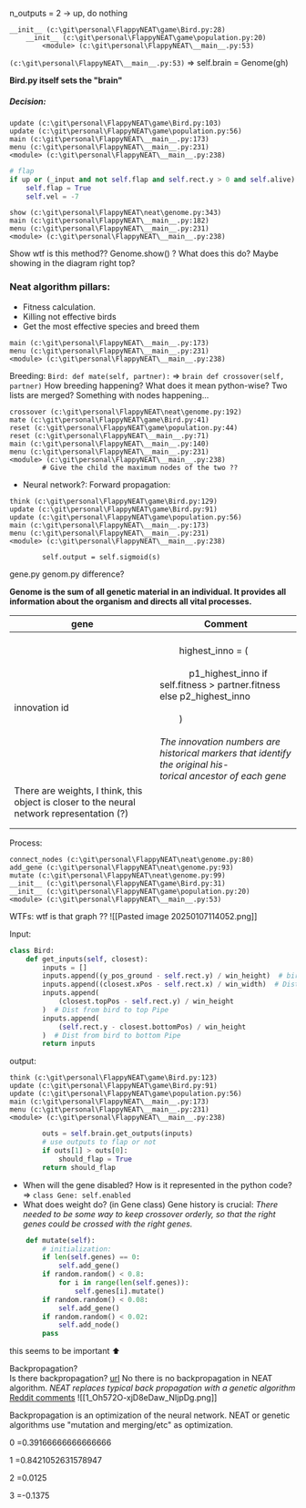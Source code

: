 n_outputs = 2  -> up, do nothing

```
__init__ (c:\git\personal\FlappyNEAT\game\Bird.py:28)
	__init__ (c:\git\personal\FlappyNEAT\game\population.py:20)
		<module> (c:\git\personal\FlappyNEAT\__main__.py:53)
```

`(c:\git\personal\FlappyNEAT\__main__.py:53)` => self.brain = Genome(gh)

**Bird.py itself sets the "brain"**

##### Decision:





```
update (c:\git\personal\FlappyNEAT\game\Bird.py:103)
update (c:\git\personal\FlappyNEAT\game\population.py:56)
main (c:\git\personal\FlappyNEAT\__main__.py:173)
menu (c:\git\personal\FlappyNEAT\__main__.py:231)
<module> (c:\git\personal\FlappyNEAT\__main__.py:238)
```

```python
# flap
if up or (_input and not self.flap and self.rect.y > 0 and self.alive):
	self.flap = True
	self.vel = -7
```




```
show (c:\git\personal\FlappyNEAT\neat\genome.py:343)
main (c:\git\personal\FlappyNEAT\__main__.py:182)
menu (c:\git\personal\FlappyNEAT\__main__.py:231)
<module> (c:\git\personal\FlappyNEAT\__main__.py:238)
```

Show wtf is this method??
Genome.show() ? What does this do? Maybe showing in the diagram right top?



### Neat algorithm pillars:

* Fitness calculation.
* Killing not effective birds
* Get the most effective species and breed them

```
main (c:\git\personal\FlappyNEAT\__main__.py:173)
menu (c:\git\personal\FlappyNEAT\__main__.py:231)
<module> (c:\git\personal\FlappyNEAT\__main__.py:238)
```

Breeding:
`Bird: def mate(self, partner):` => `brain def crossover(self, partner)`
How breeding happening? What does it mean python-wise? Two lists are merged? Something with nodes happening...
```
crossover (c:\git\personal\FlappyNEAT\neat\genome.py:192)
mate (c:\git\personal\FlappyNEAT\game\Bird.py:41)
reset (c:\git\personal\FlappyNEAT\game\population.py:44)
reset (c:\git\personal\FlappyNEAT\__main__.py:71)
main (c:\git\personal\FlappyNEAT\__main__.py:140)
menu (c:\git\personal\FlappyNEAT\__main__.py:231)
<module> (c:\git\personal\FlappyNEAT\__main__.py:238)
        # Give the child the maximum nodes of the two ??
```


* Neural network?: 
 Forward propagation:
```get_outputs (c:\git\personal\FlappyNEAT\neat\genome.py:157)
think (c:\git\personal\FlappyNEAT\game\Bird.py:129)
update (c:\git\personal\FlappyNEAT\game\Bird.py:91)
update (c:\git\personal\FlappyNEAT\game\population.py:56)
main (c:\git\personal\FlappyNEAT\__main__.py:173)
menu (c:\git\personal\FlappyNEAT\__main__.py:231)
<module> (c:\git\personal\FlappyNEAT\__main__.py:238) 

        self.output = self.sigmoid(s)
```
gene.py genom.py difference?

**Genome is the sum of all genetic material in an individual. It provides all information about the organism and directs all vital processes.**

| gene                                                                                       | Comment                                                                                                                                                                                                                                                         |
| ------------------------------------------------------------------------------------------ | --------------------------------------------------------------------------------------------------------------------------------------------------------------------------------------------------------------------------------------------------------------- |
| innovation id                                                                              | <br>        highest_inno = (<br><br>            p1_highest_inno if self.fitness > partner.fitness else p2_highest_inno<br><br>        )<br><br>*The innovation numbers are historical markers that identify the original his-<br>torical ancestor of each gene* |
| There are weights, I think, this object is closer to the neural network representation (?) |                                                                                                                                                                                                                                                                 |
|                                                                                            |                                                                                                                                                                                                                                                                 |
|                                                                                            |                                                                                                                                                                                                                                                                 |

Process:

```
connect_nodes (c:\git\personal\FlappyNEAT\neat\genome.py:80)
add_gene (c:\git\personal\FlappyNEAT\neat\genome.py:93)
mutate (c:\git\personal\FlappyNEAT\neat\genome.py:99)
__init__ (c:\git\personal\FlappyNEAT\game\Bird.py:31)
__init__ (c:\git\personal\FlappyNEAT\game\population.py:20)
<module> (c:\git\personal\FlappyNEAT\__main__.py:53)
```



WTFs:
wtf is that graph ??
![[Pasted image 20250107114052.png]]

Input:
```python
class Bird:
    def get_inputs(self, closest):
        inputs = []
        inputs.append((y_pos_ground - self.rect.y) / win_height)  # bird height
        inputs.append((closest.xPos - self.rect.x) / win_width)  # Dist from pipe
        inputs.append(
            (closest.topPos - self.rect.y) / win_height
        )  # Dist from bird to top Pipe
        inputs.append(
            (self.rect.y - closest.bottomPos) / win_height
        )  # Dist from bird to bottom Pipe
        return inputs
```

output:
```
think (c:\git\personal\FlappyNEAT\game\Bird.py:123)
update (c:\git\personal\FlappyNEAT\game\Bird.py:91)
update (c:\git\personal\FlappyNEAT\game\population.py:56)
main (c:\git\personal\FlappyNEAT\__main__.py:173)
menu (c:\git\personal\FlappyNEAT\__main__.py:231)
<module> (c:\git\personal\FlappyNEAT\__main__.py:238)
```

```python
        outs = self.brain.get_outputs(inputs)
        # use outputs to flap or not
        if outs[1] > outs[0]:
            should_flap = True
        return should_flap
```



* When will the gene disabled? How is it represented in the python code? => `class Gene: self.enabled`
* What does weight do? (in Gene class)
Gene history is crucial:
*There needed to be some way to keep crossover orderly, so that the right genes could*
*be crossed with the right genes.*


```python
    def mutate(self):
        # initialization:
        if len(self.genes) == 0:
            self.add_gene()
        if random.random() < 0.8:
            for i in range(len(self.genes)):
                self.genes[i].mutate()
        if random.random() < 0.08:
            self.add_gene()
        if random.random() < 0.02:
            self.add_node()
        pass
```
this seems to be important ⬆️

Backpropagation?  
Is there backpropagation? [url](https://ai.stackexchange.com/questions/5586/does-training-happen-during-neat)
No there is no backpropagation in NEAT algorithm. _NEAT replaces typical back propagation with a genetic algorithm_
[Reddit comments](https://www.reddit.com/r/learnprogramming/comments/11btct3/where_to_start_learning_the_neat_algorithm/)
![[1_Oh572O-xjD8eDaw_NIjpDg.png]]



Backpropagation is an optimization of the neural network.
NEAT or genetic algorithms use "mutation and merging/etc" as optimization.










  
0 =0.39166666666666666

1 =0.8421052631578947

2 =0.0125

3 =-0.1375